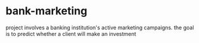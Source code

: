 # bank-marketing
project involves a banking institution's active marketing campaigns. the goal is to predict whether a client will make an investment
